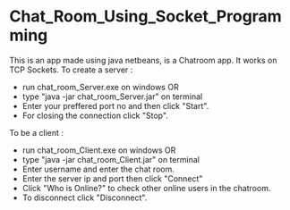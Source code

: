 # Chat_Room_Using_Socket_Programming
This is an app made using java netbeans, is a Chatroom app.
It works on TCP Sockets.
To create a server :
* run chat_room_Server.exe on windows
  OR
* type "java -jar chat_room_Server.jar" on terminal
* Enter your preffered port no and then click "Start".
* For closing the connection click "Stop".

To be a client :
* run chat_room_Client.exe on windows
  OR
* type "java -jar chat_room_Client.jar" on terminal
* Enter username and enter the chat room.
* Enter the server ip and port then click "Connect"
* Click "Who is Online?" to check other online users in the chatroom.
* To disconnect click "Disconnect".
